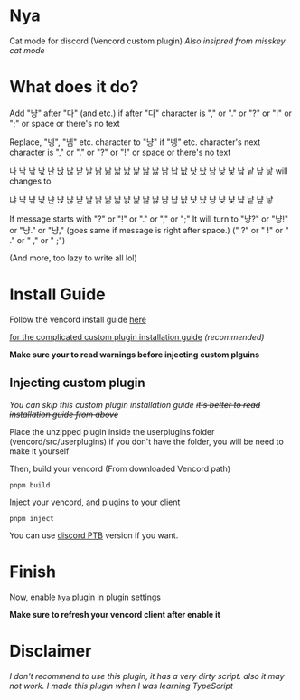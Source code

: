 # Nya
Cat mode for discord
(Vencord custom plugin)
*Also insipred from misskey cat mode*

# What does it do?
Add "냥" after "다" (and etc.) if after "다" character is "," or "." or "?" or "!" or ";" or space or there's no text

Replace, "넹", "넴" etc. character to "냥" if "넹" etc. character's next character is "," or "." or "?" or "!" or space or there's no text

나 낙 낚 낛 난 낝 낞 낟 날 낡 낢 낣 낤 낥 낦 낧 남 납 낪 낫 났 낭 낮 낯 낰 낱 낲 낳 will changes to

냐 냑 냒 냓 냔 냕 냖 냗 냘 냙 냚 냛 냜 냝 냞 냟 냠 냡 냢 냣 냤 냥 냦 냧 냨 냩 냪 냫

If message starts with "?" or "!" or "." or "," or ";"
It will turn to "냥?" or "냥!" or "냥." or "냥,"
(goes same if message is right after space.) (" ?" or " !" or " ." or " ," or " ;")

(And more, too lazy to write all lol)

# Install Guide
Follow the vencord install guide [here](https://docs.vencord.dev/installing/)

[for the complicated custom plugin installation guide](https://docs.vencord.dev/installing/custom-plugins/#_top) *(recommended)*

**Make sure your to read warnings before injecting custom plguins**

## Injecting custom plugin

*You can skip this custom plugin installation guide ~~it's better to read installation guide from above~~*

Place the unzipped plugin inside the userplugins folder (vencord/src/userplugins) if you don't have the folder, you will be need to make it yourself

Then, build your vencord (From downloaded Vencord path)

```shell
pnpm build
```

Inject your vencord, and plugins to your client

```shell
pnpm inject
```

You can use [discord PTB](https://discord.com/api/download/ptb?platform=win) version if you want.

# Finish

Now, enable `Nya` plugin in plugin settings

**Make sure to refresh your vencord client after enable it**

# Disclaimer

*I don't recommend to use this plugin, it has a very dirty script. also it may not work. I made this plugin when I was learning TypeScript*

